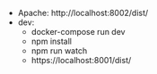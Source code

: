 * Apache: http://localhost:8002/dist/
* dev:
  * docker-compose run dev
  * npm install
  * npm run watch
  * https://localhost:8001/dist/
